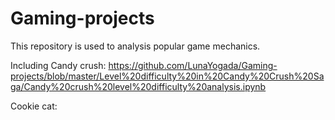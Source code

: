 # Gaming-projects

This repository is used to analysis popular game mechanics.

Including Candy crush: https://github.com/LunaYogada/Gaming-projects/blob/master/Level%20difficulty%20in%20Candy%20Crush%20Saga/Candy%20crush%20level%20difficulty%20analysis.ipynb

Cookie cat: 


